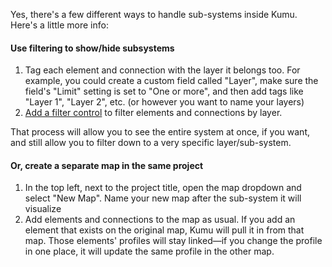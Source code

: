 Yes, there's a few different ways to handle sub-systems inside Kumu. Here's a little more info:

#### Use filtering to show/hide subsystems
1. Tag each element and connection with the layer it belongs too. For example, you could create a custom field called "Layer", make sure the field's "Limit" setting is set to "One or more", and then add tags like "Layer 1", "Layer 2", etc. (or however you want to name your layers)
2. [Add a filter control](/guides/controls.md) to filter elements and connections by layer.

That process will allow you to see the entire system at once, if you want, and still allow you to filter down to a very specific layer/sub-system.


#### Or, create a separate map in the same project
1. In the top left, next to the project title, open the map dropdown and select "New Map". Name your new map after the sub-system it will visualize
2. Add elements and connections to the map as usual. If you add an element that exists on the original map, Kumu will pull it in from that map. Those elements' profiles will stay linked—if you change the profile in one place, it will update the same profile in the other map.
